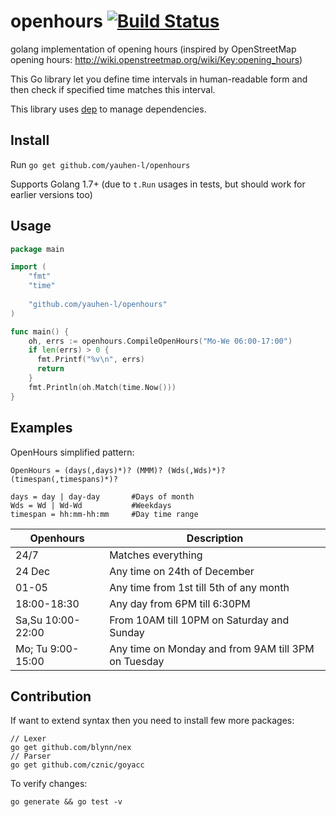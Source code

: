 # openhours [![Build Status](https://travis-ci.org/yauhen-l/openhours.png?branch=master)](https://travis-ci.org/yauhen-l/openhours)
golang implementation of opening hours (inspired by OpenStreetMap opening hours: http://wiki.openstreetmap.org/wiki/Key:opening_hours)

This Go library let you define time intervals in human-readable form and then check if specified time matches this interval.

This library uses [dep](https://github.com/golang/dep) to manage dependencies.

## Install

Run `go get github.com/yauhen-l/openhours`

Supports Golang 1.7+ (due to `t.Run` usages in tests, but should work for earlier versions too)

## Usage

```go
package main

import (
    "fmt"
    "time"
    
    "github.com/yauhen-l/openhours"
)

func main() {
	oh, errs := openhours.CompileOpenHours("Mo-We 06:00-17:00")
	if len(errs) > 0 {
	  fmt.Printf("%v\n", errs)
	  return
	}
	fmt.Println(oh.Match(time.Now()))
}
```
## Examples
OpenHours simplified pattern:
```
OpenHours = (days(,days)*)? (MMM)? (Wds(,Wds)*)? (timespan(,timespans)*)?

days = day | day-day       #Days of month
Wds = Wd | Wd-Wd           #Weekdays
timespan = hh:mm-hh:mm     #Day time range
```
Openhours           |Description
--------------------|-----------
24/7                |Matches everything
24 Dec              |Any time on 24th of December
01-05               |Any time from 1st till 5th of any month
18:00-18:30         |Any day from 6PM till 6:30PM
Sa,Su 10:00-22:00   |From 10AM till 10PM on Saturday and Sunday
Mo; Tu 9:00-15:00   |Any time on Monday and from 9AM till 3PM on Tuesday

## Contribution

If want to extend syntax then you need to install few more packages:
```
// Lexer
go get github.com/blynn/nex
// Parser
go get github.com/cznic/goyacc
```

To verify changes:
```
go generate && go test -v
```
